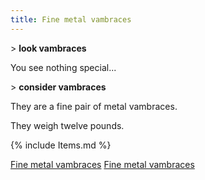 ```yaml
---
title: Fine metal vambraces
---
```


\> **look vambraces**

You see nothing special...

\> **consider vambraces**

They are a fine pair of metal vambraces.

They weigh twelve pounds.

{% include Items.md %}

[Fine metal vambraces](Category:_Metal_equipment "wikilink") [Fine metal
vambraces](Category:Arms_items "wikilink")
